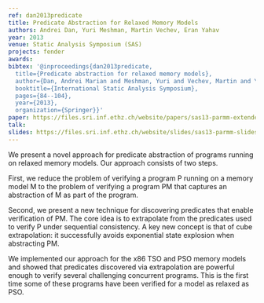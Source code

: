```yaml
---
ref: dan2013predicate
title: Predicate Abstraction for Relaxed Memory Models
authors: Andrei Dan, Yuri Meshman, Martin Vechev, Eran Yahav 
year: 2013
venue: Static Analysis Symposium (SAS)
projects: fender
awards:
bibtex: '@inproceedings{dan2013predicate,
  title={Predicate abstraction for relaxed memory models},
  author={Dan, Andrei Marian and Meshman, Yuri and Vechev, Martin and Yahav, Eran},
  booktitle={International Static Analysis Symposium},
  pages={84--104},
  year={2013},
  organization={Springer}}'
paper: https://files.sri.inf.ethz.ch/website/papers/sas13-parmm-extended.pdf
talk: 
slides: https://files.sri.inf.ethz.ch/website/slides/sas13-parmm-slides.pdf
---
```


We present a novel approach for predicate abstraction of programs running on relaxed memory models. Our approach consists of two steps.

First, we reduce the problem of verifying a program P running on a memory model M to the problem of verifying a program PM that captures an abstraction of M as part of the program.

Second, we present a new technique for discovering predicates that enable verification of PM. The core idea is to extrapolate from the predicates used to verify P under sequential consistency. A key new concept is that of cube extrapolation: it successfully avoids exponential state explosion when abstracting PM.

We implemented our approach for the x86 TSO and PSO memory models and showed that predicates discovered via extrapolation are powerful enough to verify several challenging concurrent programs. This is the first time some of these programs have been verified for a model as relaxed as PSO.
